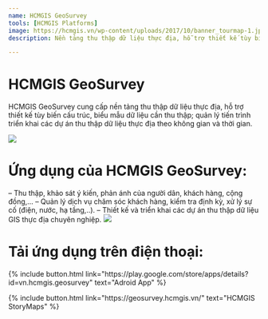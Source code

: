 ```yaml
---
name: HCMGIS GeoSurvey
tools: [HCMGIS Platforms]
image: https://hcmgis.vn/wp-content/uploads/2017/10/banner_tourmap-1.jpg
description: Nền tảng thu thập dữ liệu thực địa, hỗ trợ thiết kế tùy biến cấu trúc, biểu mẫu dữ liệu cần thu thập; quản lý tiến trình triển khai các dự án thu thập dữ liệu thực địa theo không gian và thời gian.

---
```


# HCMGIS GeoSurvey

HCMGIS GeoSurvey cung cấp nền tảng thu thập dữ liệu thực địa, hỗ trợ thiết kế tùy biến cấu trúc, biểu mẫu dữ liệu cần thu thập; quản lý tiến trình triển khai các dự án thu thập dữ liệu thực địa theo không gian và thời gian.


![](https://hcmgis.vn/wp-content/uploads/2017/10/banner_tourmap-1.jpg)


# Ứng dụng của HCMGIS GeoSurvey:
– Thu thập, khảo sát ý kiến, phản ánh của người dân, khách hàng, cộng đồng,…
– Quản lý dịch vụ chăm sóc khách hàng, kiểm tra định kỳ, xử lý sự cố (điện, nước, hạ tầng,..).
– Thiết kế và triển khai các dự án thu thập dữ liệu GIS thực địa chuyên nghiệp.
![](https://hcmgis.vn/wp-content/uploads/2017/12/geosurvey_app.jpg)


# Tải ứng dụng trên điện thoại:

<p class="text-left">
{% include button.html link="https://play.google.com/store/apps/details?id=vn.hcmgis.geosurvey" text="Adroid App" %}
</p>


<p class="text-center">
{% include button.html link="https://geosurvey.hcmgis.vn/" text="HCMGIS StoryMaps" %}
</p>
